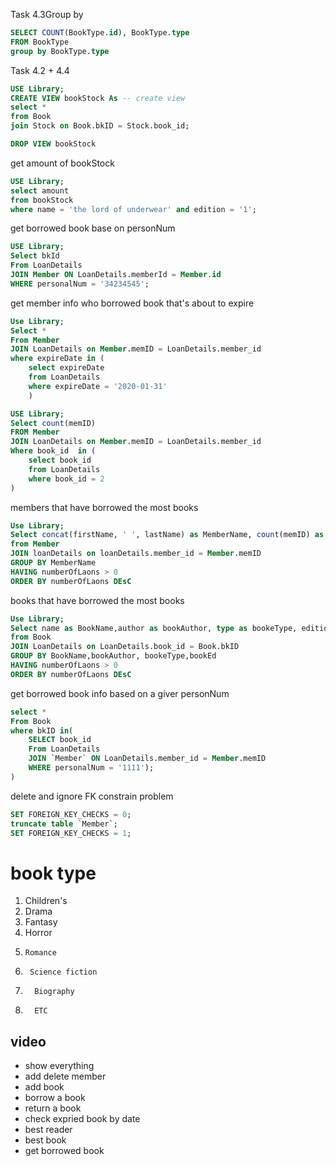 Task 4.3Group by
```sql
SELECT COUNT(BookType.id), BookType.type
FROM BookType
group by BookType.type
```

Task 4.2 + 4.4 
```sql
USE Library;
CREATE VIEW bookStock As -- create view
select * 
from Book
join Stock on Book.bkID = Stock.book_id;

DROP VIEW bookStock
```

get amount of bookStock
```sql
USE Library;
select amount
from bookStock
where name = 'the lord of underwear' and edition = '1';
```

get borrowed book base on personNum
```sql
USE Library;
Select bkId
From LoanDetails
JOIN Member ON LoanDetails.memberId = Member.id
WHERE personalNum = '34234545';
```

get member info who borrowed book that's about to expire
``` sql
Use Library;
Select *
From Member
JOIN LoanDetails on Member.memID = LoanDetails.member_id
where expireDate in (
	select expireDate
    from LoanDetails
	where expireDate = '2020-01-31'
    )
```

``` sql
USE Library;
Select count(memID)
FROM Member
JOIN LoanDetails on Member.memID = LoanDetails.member_id
Where book_id  in (
	select book_id
    from LoanDetails
    where book_id = 2
)
```

members that have borrowed the most books
``` sql
Use Library;
Select concat(firstName, ' ', lastName) as MemberName, count(memID) as numberOfLaons
from Member
JOIN loanDetails on loanDetails.member_id = Member.memID
GROUP BY MemberName
HAVING numberOfLaons > 0
ORDER BY numberOfLaons DEsC

```
books that have borrowed the most books
``` sql
Use Library;
Select name as BookName,author as bookAuthor, type as bookeType, edition as bookEd ,count(bkID) as numberOfLaons
from Book
JOIN LoanDetails on LoanDetails.book_id = Book.bkID
GROUP BY BookName,bookAuthor, bookeType,bookEd
HAVING numberOfLaons > 0
ORDER BY numberOfLaons DEsC

```
get borrowed book info based on a giver personNum
``` sql
select *
From Book
where bkID in(
    SELECT book_id
    From LoanDetails
    JOIN `Member` ON LoanDetails.member_id = Member.memID
    WHERE personalNum = '1111');
)

```

delete and ignore FK constrain problem 
```sql
SET FOREIGN_KEY_CHECKS = 0;
truncate table `Member`;
SET FOREIGN_KEY_CHECKS = 1;
```

# book type
1.  Children's 
2.  Drama 
3.   Fantasy 
4.    Horror 
5.     Romance
6.      Science fiction 
7.       Biography 
8.       ETC

## video
- show everything
- add delete member
- add book
- borrow a book 
- return a book
- check expried book by date
- best reader
- best book
- get borrowed book
